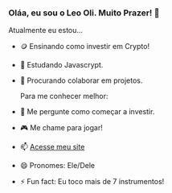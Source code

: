 ### Oláa, eu sou o Leo Oli. Muito Prazer! 👋


  Atualmente eu estou...

- 🪙 Ensinando como investir em Crypto!
- 🌱 Estudando Javascrypt.
- 👯 Procurando colaborar em projetos.
  
  
  Para me conhecer melhor:
  
- 💬 Me pergunte como começar a investir.
- 🎮 Me chame para jogar!


- 📫 [Acesse meu site](https://beacons.ai/leooli)
- 😄 Pronomes: Ele/Dele
- ⚡ Fun fact: Eu toco mais de 7 instrumentos!


